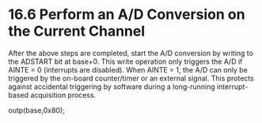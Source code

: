 # 16.6 Perform an A/D Conversion on the Current Channel

After the above steps are completed, start the A/D conversion by writing to the ADSTART bit at base+0. This write operation only triggers the A/D if AINTE = 0 \(interrupts are disabled\). When AINTE = 1, the A/D can only be triggered by the on-board counter/timer or an external signal. This protects against accidental triggering by software during a long-running interrupt-based acquisition process. 

outp\(base,0x80\);

